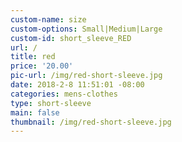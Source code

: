 ```yaml
---
custom-name: size
custom-options: Small|Medium|Large
custom-id: short_sleeve_RED
url: /
title: red
price: '20.00'
pic-url: /img/red-short-sleeve.jpg
date: 2018-2-8 11:51:01 -08:00
categories: mens-clothes
type: short-sleeve
main: false
thumbnail: /img/red-short-sleeve.jpg
---
```


